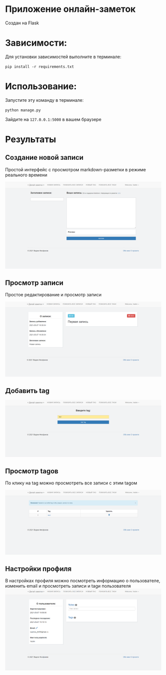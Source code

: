 # Приложение онлайн-заметок
Создан на Flask

# Зависимости:

Для установки зависимостей выполните в терминале:<br />

`pip install -r requirements.txt`

# Использование:

Запустите эту команду в терминале:

`python manage.py`

Зайдите на `127.0.0.1:5000` в вашем браузере

# Результаты

## Создание новой записи
Простой интерфейс с просмотром markdown-разметки в режиме реального времени

![Создание новой заметки](results/NewNote.png)

## Просмотр записи
Простое редактирование и просмотр записи

![Просмотр записи](results/ViewNote.png)

## Добавить tag
![Добавление tagа](results/NewTag.png)

## Просмотр tagов
По клику на tag можно просмотреть все записи с этим tagом

![Просмотр tagов](results/ViewTag.png)

## Настройки профиля
В настройках профиля можно посмотреть информацию о пользователе, изменить email и просмотреть записи и tagи пользователя
![Настройки профиля](results/ProfileSettings.png)
